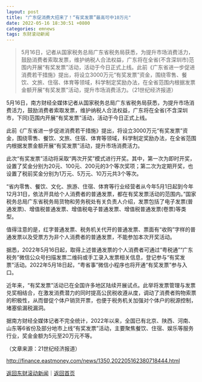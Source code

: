 ```yaml
---
layout: post
title: "广东促消费大招来了！“有奖发票”最高可中10万元"
date: 2022-05-16 18:30:51 +0800
categories: emnews
tags: 东财滚动新闻
---
```

> 5月16日，记者从国家税务总局广东省税务局获悉，为提升市场消费活力，鼓励消费者索取发票，维护纳税人合法权益，广东将在全省(不含深圳市)范围内开展“有奖发票”活动，活动于今日正式上线。此前《广东省进一步促进消费若干措施》提出，将设立3000万元“有奖发票”资金，围绕零售、餐饮、文旅、住宿、体育等领域，科学制定奖励办法，在全省范围内根据发票金额开展“有奖发票”活动，提升市场消费活力。（21世纪经济报道）

<p>5月16日，南方财经全媒体记者从国家税务总局广东省税务局获悉，为提升市场消费活力，鼓励消费者索取发票，维护纳税人合法权益，广东将在全省(不含深圳市，下同)范围内开展“有奖发票”活动，活动于今日正式上线。</p>
 <p>此前《广东省进一步促进消费若干措施》提出，将设立3000万元“有奖发票”资金，围绕零售、餐饮、文旅、住宿、体育等领域，科学制定奖励办法，在全省范围内根据发票金额开展“有奖发票”活动，提升市场消费活力。</p>
 <p>此次“有奖发票”活动将采取“两次开奖”模式进行开奖。其中，第一次为即时开奖，设置了奖金分别为20元、100元、200元的3个等次奖项；第二次为定期开奖，也设置了税前奖金分别为1万元、5万元、10万元共3个等次。</p>
 <p>“省内零售、餐饮、文化、旅游、住宿、体育等行业经营者从今年5月1日起到今年12月31日，依法开具给个人消费者的普通发票，都在有奖发票活动的范围内。”国家税务总局广东省税务局货物和劳务税处有关负责人介绍，发票包括了电子发票(普通发票)、增值税普通发票、增值税电子普通发票、增值税普通发票(卷票)等类型。</p>
 <p>值得注意的是，红字普通发票、税务机关代开的普通发票、票面有“收购”字样的普通发票以及受票方为非个人消费者的普通发票，不能参加本次开奖活动。</p>
 <p>据悉，2022年5月16日起，取得上述普通发票的个人消费者可通过“粤税通”“广东税务”微信公众号扫描发票二维码或手工录入发票相关信息，登记参与“有奖发票”活动。2022年5月18日起，“粤省事”微信小程序也将开通“有奖发票”参与入口。</p>
 <p>近年来，“有奖发票”活动已在全国许多地区陆续开展试点。此举将发票管理与发票兑奖相结合，在激发消费潜力的同时提高公民税收遵从度，调动了消费者购物索票的积极性，从而督促个体户销货开票，也便于税务机关加强对个体户的税源控制，堵塞偷漏税漏洞。</p>
 <p>据南方财经全媒体记者不完全统计，2022年以来，全国已有北京、陕西、河南、山东等6省份及部分地市上线“有奖发票”活动，主要聚焦餐饮、住宿、娱乐等服务行业，奖金金额为5元至20万元不等。</p><p class="em_media">（文章来源：21世纪经济报道）</p>

<http://finance.eastmoney.com/news/1350,202205162380718444.html>

[返回东财滚动新闻](//finews.withounder.com/emnews/)｜[返回首页](//finews.withounder.com/)